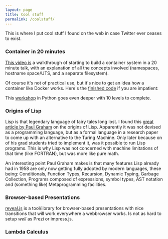 ```yaml
---
layout: page
title: Cool stuff
permalink: /coolstuff/
---
```


This is where I put cool stuff I found on the web in case Twitter ever ceases to exist.

### Container in 20 minutes 

[This video is](https://www.youtube.com/watch?v=HPuvDm8IC-4) a walkthrough of starting to build a container system in a 20 minute talk, with an explanation of all the concepts involved (namespaces, hostname space/UTS, and a separate filesystem).

Of course it's not of practical use, but it's nice to get an idea how a container like Docker works. Here's the [finished code](https://gist.github.com/julz/c0017fa7a40de0543001) if you are impatient:

This [workshop](https://github.com/Fewbytes/rubber-docker) in Python goes even deeper with 10 levels to complete.

### Origins of Lisp

Lisp is that legendary language of fairy tales long lost. I found this [great article by Paul Graham](http://www.paulgraham.com/icad.html) on the origins of Lisp. Apparently it was not devised as a programming language, but as a formal language in a research paper to come up with an alternative to the Turing Machine. Only later because on of his grad students tried to implement it, was it possible to run Lisp programs. This is why Lisp was not concerned with machine limitations of that time (like FORTRAN), but was more like pure math.

An interesting point Paul Graham makes is that many features Lisp already had in 1958 are only now getting fully adopted by modern languages, these being: Conditionals, Function Types, Recursion, Dynamic Typing, Garbage Collection, Programs composed of expressions, symbol types, AST notation and (something like) Metaprogramming facilities.

### Browser-based Presentations
[reveal.js](http://lab.hakim.se/reveal-js) is a tool/library for browser-based presentations with nice transitions that will work everywhere a webbrowser works. Is not as hard to setup *well* as Prezi or impress.js.


### Lambda Calculus


